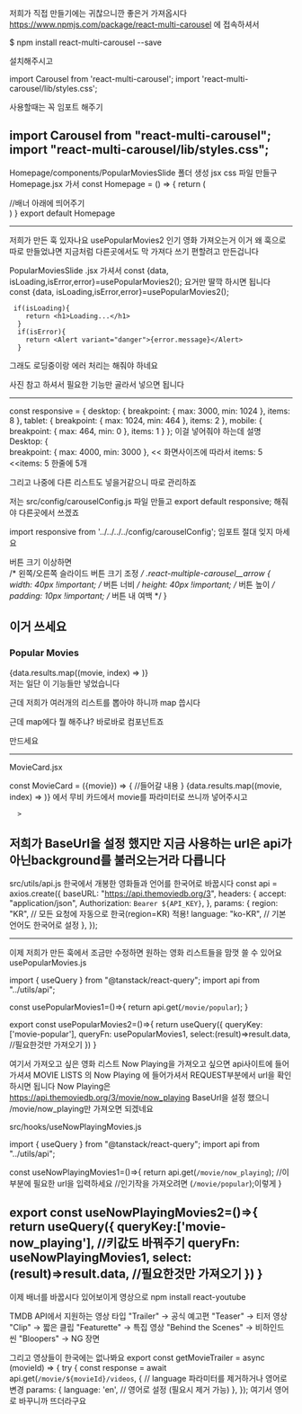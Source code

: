 저희가 직접 만들기에는 귀찮으니깐 좋은거 가져옵시다
https://www.npmjs.com/package/react-multi-carousel
 에 접속하셔서 

$ npm install react-multi-carousel --save

설치해주시고

import Carousel from 'react-multi-carousel';
import 'react-multi-carousel/lib/styles.css';

사용할때는 꼭 임포트 해주기

import Carousel from "react-multi-carousel";
import "react-multi-carousel/lib/styles.css";
---

Homepage/components/PopularMoviesSlide 폴더 생성
jsx css 파일 만들구
Homepage.jsx 가서 
const Homepage = () => {
  return (
    <div>
      <Banner/>
      <PopularMoviesSlide/> //배너 아래에 띄어주기
    </div>
  )
}
export default Homepage

---
저희가 만든 훅 있자나요 usePopularMovies2
인기 영화 가져오는거 이거 왜 훅으로 따로 만들었냐면 
지금처럼 다른곳에서도 막 가져다 쓰기 편할려고 만든겁니다

PopularMoviesSlide .jsx 가셔서
const {data, isLoading,isError,error}=usePopularMovies2();
요거만 딸깍 하시면 됩니다
 const {data, isLoading,isError,error}=usePopularMovies2();
     
     if(isLoading){
        return <h1>Loading...</h1>
      }
      if(isError){
        return <Alert variant="danger">{error.message}</Alert>
      }
그래도 로딩중이랑 에러 처리는 해줘야 하네요

사진 참고 하셔서 필요한 기능만 골라서 넣으면 됩니다

---
const responsive = {
    desktop: {
      breakpoint: { max: 3000, min: 1024 },
      items: 8
    },
    tablet: {
      breakpoint: { max: 1024, min: 464 },
      items: 2
    },
    mobile: {
      breakpoint: { max: 464, min: 0 },
      items: 1
    }
  };
이걸 넣어줘야 하는데 
설명
 Desktop: {  
    breakpoint: { max: 4000, min: 3000 }, << 화면사이즈에 따라서
    items: 5  			   <<items: 5 한줄에 5개

그리고 나중에 다른 리스트도 넣을거같으니 따로 관리하죠

저는 src/config/carouselConfig.js 파일 만들고
 export default responsive; 해줘야 다른곳에서 쓰겠죠

import responsive from '../../../../config/carouselConfig'; 임포트 절대 잊지 마세요

버튼 크기 이상하면  
/* 왼쪽/오른쪽 슬라이드 버튼 크기 조정 */
.react-multiple-carousel__arrow {
    width: 40px !important;  /* 버튼 너비 */
    height: 40px !important;  /* 버튼 높이 */
    padding: 10px !important;  /* 버튼 내 여백 */
}

이거 쓰세요
---

<div className="pm">
            <h3>Popular Movies</h3>
            <Carousel
                infinite={true}
                centerMode={true}
                itemClass="movie-slider p-1"
                containerClass="carousel-container"
                responsive={responsive}
            >
                {data.results.map((movie, index) => <MovieCard movie={movie} key={index} />)}
            </Carousel>
        </div>
저는 일단 이 기능들만 넣었습니다

근데 저희가 여러개의 리스트를 뽑아야 하니까  map 씁시다

근데 map에다 뭘 해주냐? 바로바로 <MovieCard > 컴포넌트죠

만드세요

---
MovieCard.jsx

const MovieCard = ({movie}) => {
 //들어갈 내용
}
{data.results.map((movie, index) => <MovieCard movie={movie} key={index} />)}
에서 무비 카드에서 movie를 파라미터로 쓰니까 넣어주시고

<div 
    style={{
      backgroundImage:`url(https://media.themoviedb.org/t/p/original${movie.poster_path})`
      }}
      className="movie-card"
      
      >
저희가 BaseUrl을 설정 했지만 지금 사용하는 url은 api가 아닌background를 불러오는거라 다릅니다
---
src/utils/api.js
한국에서 개봉한 영화들과 언어를 한국어로 바꿉시다
const api = axios.create({
  baseURL: "https://api.themoviedb.org/3",
  headers: {
    accept: "application/json",
    Authorization: `Bearer ${API_KEY}`,
  },
  params: {
    region: "KR", // 모든 요청에 자동으로 한국(region=KR) 적용!
    language: "ko-KR", // 기본 언어도 한국어로 설정
  },
});

---
이제 저희가 만든 훅에서 조금만 수정하면 원하는 영화 리스트들을 맘껏 쓸 수 있어요
usePopularMovies.js

import { useQuery } from "@tanstack/react-query";
import api from "../utils/api";

const usePopularMovies1=()=>{
    return api.get(`/movie/popular`);
}

export const usePopularMovies2=()=>{
    return useQuery({
        queryKey:['movie-popular'],
        queryFn: usePopularMovies1,
        select:(result)=>result.data, //필요한것만 가져오기
    })
}

여기서 가져오고 싶은 영화 리스트 Now Playing을 가져오고 싶으면
api사이트에 들어가셔셔 MOVIE LISTS 의 Now Playing 에 들어가셔서 REQUEST부분에서
url을 확인하시면 됩니다  Now Playing은 https://api.themoviedb.org/3/movie/now_playing
BaseUrl을 설정 했으니 /movie/now_playing만 가져오면 되겠네요

src/hooks/useNowPlayingMovies.js

import { useQuery } from "@tanstack/react-query";
import api from "../utils/api";

const useNowPlayingMovies1=()=>{
    return api.get(`/movie/now_playing`); //이부분에 필요한 url을 입력하세요
				  //인기작을 가져오려면 (`/movie/popular`);이렇게
}

export const useNowPlayingMovies2=()=>{
    return useQuery({
        queryKey:['movie-now_playing'], //키값도 바꿔주기
        queryFn: useNowPlayingMovies1,
        select:(result)=>result.data, //필요한것만 가져오기
    })
}
---
이제 배너를 바꿉시다 있어보이게 영상으로
npm install react-youtube


TMDB API에서 지원하는 영상 타입
"Trailer" → 공식 예고편
"Teaser" → 티저 영상
"Clip" → 짧은 클립
"Featurette" → 특집 영상
"Behind the Scenes" → 비하인드 씬
"Bloopers" → NG 장면

그리고 영상들이 한국에는 없나봐요
export const getMovieTrailer = async (movieId) => {
    try {
      const response = await api.get(`/movie/${movieId}/videos`, {
        // language 파라미터를 제거하거나 영어로 변경
        params: {
          language: 'en',  // 영어로 설정 (필요시 제거 가능)
        },
      });
      여기서 영어로 바꾸니까 뜨더라구요